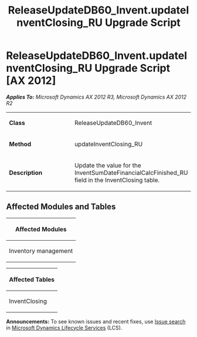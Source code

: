 ﻿---
title: ReleaseUpdateDB60_Invent.updateInventClosing_RU Upgrade Script
TOCTitle: ReleaseUpdateDB60_Invent.updateInventClosing_RU Upgrade Script
ms:assetid: 5736dc6c-2b22-d11e-aa5a-a8a557a518fd
ms:mtpsurl: https://msdn.microsoft.com/en-us/library/JJ736199(v=AX.60)
ms:contentKeyID: 49708374
ms.date: 05/18/2015
mtps_version: v=AX.60
---

# ReleaseUpdateDB60\_Invent.updateInventClosing\_RU Upgrade Script [AX 2012]


_**Applies To:** Microsoft Dynamics AX 2012 R3, Microsoft Dynamics AX 2012 R2_

<table>
<colgroup>
<col style="width: 50%" />
<col style="width: 50%" />
</colgroup>
<tbody>
<tr class="odd">
<td><p><strong>Class</strong></p></td>
<td><p>ReleaseUpdateDB60_Invent</p></td>
</tr>
<tr class="even">
<td><p><strong>Method</strong></p></td>
<td><p>updateInventClosing_RU</p></td>
</tr>
<tr class="odd">
<td><p><strong>Description</strong></p></td>
<td><p>Update the value for the InventSumDateFinancialCalcFinished_RU field in the InventClosing table.</p></td>
</tr>
</tbody>
</table>


## Affected Modules and Tables

<table>
<colgroup>
<col style="width: 100%" />
</colgroup>
<thead>
<tr class="header">
<th><p>Affected Modules</p></th>
</tr>
</thead>
<tbody>
<tr class="odd">
<td><p>Inventory management</p></td>
</tr>
</tbody>
</table>


<table>
<colgroup>
<col style="width: 100%" />
</colgroup>
<thead>
<tr class="header">
<th><p>Affected Tables</p></th>
</tr>
</thead>
<tbody>
<tr class="odd">
<td><p>InventClosing</p></td>
</tr>
</tbody>
</table>

  
**Announcements:** To see known issues and recent fixes, use [Issue search](http://go.microsoft.com/fwlink/?linkid=389258) in [Microsoft Dynamics Lifecycle Services](http://go.microsoft.com/fwlink/?linkid=306505) (LCS).

